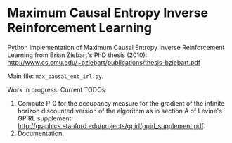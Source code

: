 # Maximum Causal Entropy Inverse Reinforcement Learning

Python implementation of Maximum Causal Entropy Inverse Reinforcement Learning from Brian Ziebart's PhD thesis (2010): http://www.cs.cmu.edu/~bziebart/publications/thesis-bziebart.pdf

Main file: ```max_causal_ent_irl.py```.

Work in progress. Current TODOs:
1. Compute P_0 for the occupancy measure for the gradient of the infinite horizon discounted version of the algorithm as in section A of Levine's GPIRL supplement http://graphics.stanford.edu/projects/gpirl/gpirl_supplement.pdf.
2. Documentation.

